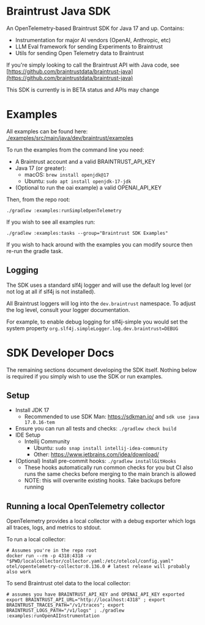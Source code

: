 # Braintrust Java SDK

An OpenTelemetry-based Braintrust SDK for Java 17 and up. Contains:

- Instrumentation for major AI vendors (OpenAI, Anthropic, etc)
- LLM Eval framework for sending Experiments to Braintrust
- Utils for sending Open Telemetry data to Braintrust

If you're simply looking to call the Braintrust API with Java code, see [https://github.com/braintrustdata/braintrust-java](https://github.com/braintrustdata/braintrust-java)

This SDK is currently is in BETA status and APIs may change

<!-- # Using the SDK in your code -->

<!-- *NOTE: The SDK has not published a release to maven yet. This section will not work until our first release is published* -->

<!-- build.gradle -->
<!-- ```gradle -->
<!-- dependencies { -->
<!--   implementation 'dev.braintrust:sdk:0.0.1' -->
<!-- } -->
<!-- ``` -->

# Examples

All examples can be found here: [./examples/src/main/java/dev/braintrust/examples](./examples/src/main/java/dev/braintrust/examples)

To run the examples from the command line you need:
- A Braintrust account and a valid BRAINTRUST_API_KEY
- Java 17 (or greater):
    - macOS: `brew install openjdk@17`
    - Ubuntu: `sudo apt install openjdk-17-jdk`
- (Optional to run the oai example) a valid OPENAI_API_KEY

Then, from the repo root:
```
./gradlew :examples:runSimpleOpenTelemetry
```

If you wish to see all examples run:
```
./gradlew :examples:tasks --group="Braintrust SDK Examples"
```

If you wish to hack around with the examples you can modify source then re-run the gradle task.

## Logging

The SDK uses a standard slf4j logger and will use the default log level (or not log at all if slf4j is not installed).

All Braintrust loggers will log into the `dev.braintrust` namespace. To adjust the log level, consult your logger documentation.

For example, to enable debug logging for slf4j-simple you would set the system property `org.slf4j.simpleLogger.log.dev.braintrust=DEBUG`

# SDK Developer Docs

The remaining sections document developing the SDK itself. Nothing below is required if you simply wish to use the SDK or run examples.

## Setup

- Install JDK 17
  - Recommended to use SDK Man: https://sdkman.io/ and `sdk use java 17.0.16-tem`
- Ensure you can run all tests and checks: `./gradlew check build`
- IDE Setup
  - Intellij Community
    - Ubuntu: `sudo snap install intellij-idea-community`
    - Other: https://www.jetbrains.com/idea/download/
- (Optional) Install pre-commit hooks: `./gradlew installGitHooks`
  - These hooks automatically run common checks for you but CI also runs the same checks before merging to the main branch is allowed
  - NOTE: this will overwrite existing hooks. Take backups before running

<!-- ## Releasing the SDK -->

<!-- TODO: polish this section -->

<!-- - summary: push the button on github -->
<!-- - bumping a major -->

## Running a local OpenTelemetry collector

OpenTelemetry provides a local collector with a debug exporter which logs all traces, logs, and metrics to stdout.

To run a local collector:

```
# Assumes you're in the repo root
docker run --rm -p 4318:4318 -v "$PWD/localcollector/collector.yaml:/etc/otelcol/config.yaml" otel/opentelemetry-collector:0.136.0 # latest release will probably also work
```

To send Braintrust otel data to the local collector:

```
# assumes you have BRAINTRUST_API_KEY and OPENAI_API_KEY exported
export BRAINTRUST_API_URL="http://localhost:4318" ; export BRAINTRUST_TRACES_PATH="/v1/traces"; export BRAINTRUST_LOGS_PATH="/v1/logs" ; ./gradlew :examples:runOpenAIInstrumentation
```
